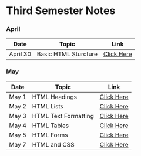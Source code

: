 # Third Semester Notes

### April

|Date|Topic|Link|
|---|---|---|
|April&nbsp;30| Basic HTML Sturcture| [Click Here](./Notes/01_April/001_April30/)|

### May

|Date|Topic |Link|
|---|---|---|
|May&nbsp;1| HTML Headings | [Click Here](./Notes/02_May/001_May1/)|
|May&nbsp;2| HTML Lists | [Click Here](/Notes/02_May/002_May2/)|
|May&nbsp;3| HTML Text Formatting | [Click Here](./Notes/02_May/003_May3/)|
|May&nbsp;4| HTML Tables | [Click Here](./Notes/02_May/004_May4/)|
|May&nbsp;5| HTML Forms | [Click Here](./Notes/02_May/005_May5/)|
|May&nbsp;7| HTML and CSS | [Click Here](./Notes/02_May/006_May7/)|

